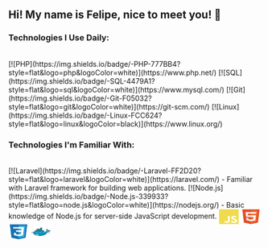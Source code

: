 ## Hi! My name is Felipe, nice to meet you! 👋

### Technologies I Use Daily:
<div style="display: inline_block"><br>
 [![PHP](https://img.shields.io/badge/-PHP-777BB4?style=flat&logo=php&logoColor=white)](https://www.php.net/)
 [![SQL](https://img.shields.io/badge/-SQL-4479A1?style=flat&logo=sql&logoColor=white)](https://www.mysql.com/)
 [![Git](https://img.shields.io/badge/-Git-F05032?style=flat&logo=git&logoColor=white)](https://git-scm.com/)
 [![Linux](https://img.shields.io/badge/-Linux-FCC624?style=flat&logo=linux&logoColor=black)](https://www.linux.org/)
</div>

### Technologies I'm Familiar With:
<div style="display: inline_block"><br>
[![Laravel](https://img.shields.io/badge/-Laravel-FF2D20?style=flat&logo=laravel&logoColor=white)](https://laravel.com/) - Familiar with Laravel framework for building web applications.
[![Node.js](https://img.shields.io/badge/-Node.js-339933?style=flat&logo=node.js&logoColor=white)](https://nodejs.org/) - Basic knowledge of Node.js for server-side JavaScript development.
 <img align="center" alt="JavaScript" height="30" width="40" src="https://raw.githubusercontent.com/devicons/devicon/master/icons/javascript/javascript-plain.svg">
 <img align="center" alt="HTML" height="30" width="40" src="https://raw.githubusercontent.com/devicons/devicon/master/icons/html5/html5-original.svg">
 <img align="center" alt="CSS" height="30" width="40" src="https://raw.githubusercontent.com/devicons/devicon/master/icons/css3/css3-original.svg">
 <img align="center" alt="Docker" height="30" width="40" src="https://raw.githubusercontent.com/devicons/devicon/master/icons/docker/docker-original.svg">
</div>
 

